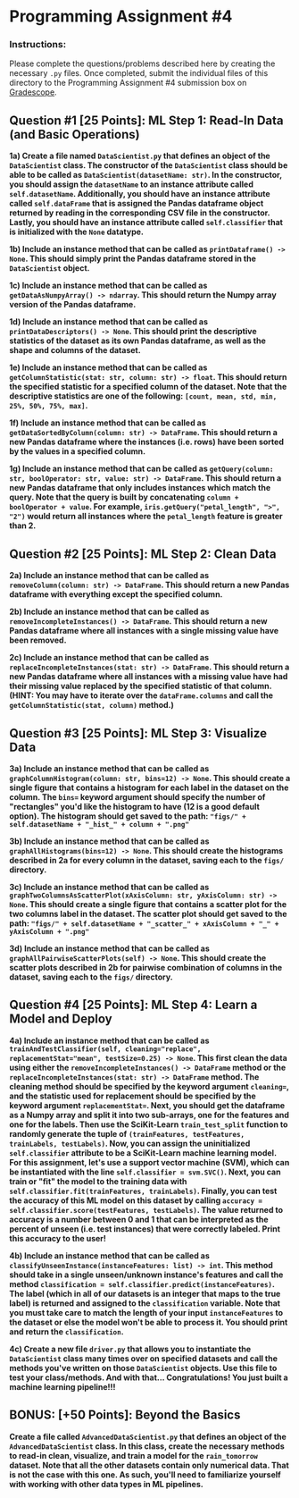 # Programming Assignment #4

### Instructions:

Please complete the questions/problems described here by creating the necessary `.py` files. Once completed,
submit the individual files of this directory to the Programming Assignment #4 submission box on
[Gradescope](https://www.gradescope.com/).

## Question #1 [25 Points]: ML Step 1: Read-In Data (and Basic Operations)

**1a) Create a file named `DataScientist.py` that defines an object of the `DataScientist` class. The constructor of the
`DataScientist` class should be able to be called as `DataScientist(datasetName: str)`. In the constructor, you should
assign the `datasetName` to an instance attribute called `self.datasetName`. Additionally, you should have an instance
attribute called `self.dataFrame` that is assigned the Pandas dataframe object returned by reading in the corresponding
CSV file in the constructor. Lastly, you should have an instance attribute called `self.classifier` that is initialized
with the `None` datatype.**

**1b) Include an instance method that can be called as `printDataframe() -> None`. This should simply print the Pandas
dataframe stored in the `DataScientist` object.**

**1c) Include an instance method that can be called as `getDataAsNumpyArray() -> ndarray`. This should return the Numpy
array version of the Pandas dataframe.**

**1d) Include an instance method that can be called as `printDataDescriptors() -> None`. This should print the
descriptive statistics of the dataset as its own Pandas dataframe, as well as the shape and columns of the dataset.**

**1e) Include an instance method that can be called as `getColumnStatistic(stat: str, column: str) -> float`. This
should return the specified statistic for a specified column of the dataset. Note that the descriptive statistics are
one of the following: `[count, mean, std, min, 25%, 50%, 75%, max]`.**

**1f) Include an instance method that can be called as `getDataSortedByColumn(column: str) -> DataFrame`. This should
return a new Pandas dataframe where the instances (i.e. rows) have been sorted by the values in a specified column.**

**1g) Include an instance method that can be called as `getQuery(column: str, boolOperator: str, value: str) ->
DataFrame`. This should return a new Pandas dataframe that only includes instances which match the query. Note that the
query is built by concatenating `column + boolOperator + value`. For example, `iris.getQuery("petal_length", ">", "2")`
would return all instances where the `petal_length` feature is greater than 2.**

## Question #2 [25 Points]: ML Step 2: Clean Data

**2a) Include an instance method that can be called as `removeColumn(column: str) -> DataFrame`. This should return a
new Pandas dataframe with everything except the specified column.**

**2b) Include an instance method that can be called as `removeIncompleteInstances() -> DataFrame`. This should return a
new Pandas dataframe where all instances with a single missing value have been removed.**

**2c) Include an instance method that can be called as `replaceIncompleteInstances(stat: str) -> DataFrame`. This
should return a new Pandas dataframe where all instances with a missing value have had their missing value replaced by
the specified statistic of that column. (HINT: You may have to iterate over the `dataFrame.columns` and call the
`getColumnStatistic(stat, column)` method.)**

## Question #3 [25 Points]: ML Step 3: Visualize Data

**3a) Include an instance method that can be called as `graphColumnHistogram(column: str, bins=12) -> None`. This
should create a single figure that contains a histogram for each label in the dataset on the column. The `bins=` keyword
argument should specify the number of "rectangles" you'd like the histogram to have (12 is a good default option). The
histogram should get saved to the path: `"figs/" + self.datasetName + "_hist_" + column + ".png"`**

**3b) Include an instance method that can be called as `graphAllHistograms(bins=12) -> None`. This should create the
histograms described in 2a for every column in the dataset, saving each to the `figs/` directory.**

**3c) Include an instance method that can be called as `graphTwoColumnsAsScatterPlot(xAxisColumn: str, yAxisColumn: str)
-> None`. This should create a single figure that contains a scatter plot for the two columns label in the dataset. The
scatter plot should get saved to the path: `"figs/" + self.datasetName + "_scatter_" + xAxisColumn + "_" + yAxisColumn +
".png"`**

**3d) Include an instance method that can be called as `graphAllPairwiseScatterPlots(self) -> None`. This should create
the scatter plots described in 2b for pairwise combination of columns in the dataset, saving each to the `figs/`
directory.**

## Question #4 [25 Points]: ML Step 4: Learn a Model and Deploy

**4a) Include an instance method that can be called as `trainAndTestClassifier(self, cleaning="replace",
replacementStat="mean", testSize=0.25) -> None`. This first clean the data using either the `removeIncompleteInstances()
-> DataFrame` method or the `replaceIncompleteInstances(stat: str) -> DataFrame` method. The cleaning method should be
specified by the keyword argument `cleaning=`, and the statistic used for replacement should be specified by the keyword
argument `replacementStat=`. Next, you should get the dataframe as a Numpy array and split it into two sub-arrays, one
for the features and one for the labels. Then use the SciKit-Learn `train_test_split` function to randomly generate the
tuple of `(trainFeatures, testFeatures, trainLabels, testLabels)`. Now, you can assign the uninitialized
`self.classifier` attribute to be a SciKit-Learn machine learning model. For this assignment, let's use a support vector
machine (SVM), which can be instantiated with the line `self.classifier = svm.SVC()`. Next, you can train or "fit"
the model to the training data with `self.classifier.fit(trainFeatures, trainLabels)`. Finally, you can test the
accuracy of this ML model on this dataset by calling `accuracy = self.classifier.score(testFeatures, testLabels)`. The
value returned to accuracy is a number between 0 and 1 that can be interpreted as the percent of unseen (i.e. test
instances) that were correctly labeled. Print this accuracy to the user!**

**4b) Include an instance method that can be called as `classifyUnseenInstance(instanceFeatures: list) -> int`. This
method should take in a single unseen/unknown instance's features and call the method `classification =
self.classifier.predict(instanceFeatures)`. The label (which in all of our datasets is an integer that maps to the true
label) is returned and assigned to the `classification` variable. Note that you must take care to match the length of
your input `instanceFeatures` to the dataset or else the model won't be able to process it.
You should print and return the `classification`.**

**4c) Create a new file `driver.py` that allows you to instantiate the `DataScientist` class many times over on
specified datasets and call the methods you've written on those `DataScientist` objects. Use this file to test your
class/methods. And with that... Congratulations! You just built a machine learning pipeline!!!**

## BONUS: [+50 Points]: Beyond the Basics

**Create a file called `AdvancedDataScientist.py` that defines an object of the `AdvancedDataScientist` class.
In this class, create the necessary methods to read-in clean, visualize, and train a model for the `rain_tomorrow`
dataset. Note that all the other datasets contain only numerical data. That is not the case with this one. As such,
you'll need to familiarize yourself with working with other data types in ML pipelines.**
